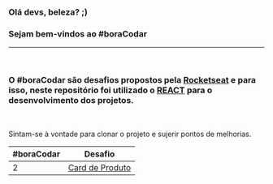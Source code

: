 ### Olá devs, beleza? ;)
### Sejam bem-vindos ao #boraCodar
___
</br>

### O #boraCodar são desafios propostos pela [Rocketseat](https://app.rocketseat.com.br/) e para isso, neste repositório foi utilizado o [REACT](https://reactjs.org/) para o desenvolvimento dos projetos.

</br>

Sintam-se à vontade para clonar o projeto e sujerir pontos de melhorias.

#boraCodar | Desafio
----- | -----
2 | [Card de Produto](https://github.com/Vicjun22/react-bora-codar/tree/main/card-de-produto)
